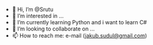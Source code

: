 - 👋 Hi, I’m @Srutu
- 👀 I’m interested in ...
- 🌱 I’m currently learning Python and i want to learn C#
- 💞️ I’m looking to collaborate on ...
- 📫 How to reach me: e-mail (jakub.sudul@gmail.com)

<!---
Srutu/Srutu is a ✨ special ✨ repository because its `README.md` (this file) appears on your GitHub profile.
You can click the Preview link to take a look at your changes.
--->
